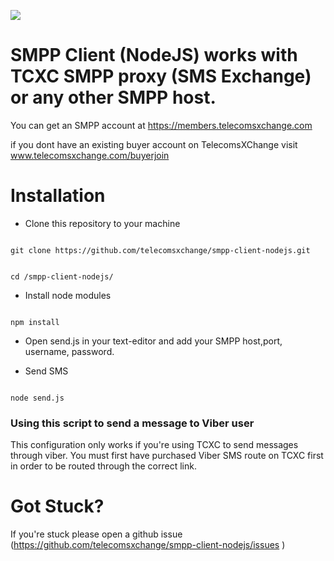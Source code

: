![](https://user-images.githubusercontent.com/26701933/54167718-c5161f80-4473-11e9-82cc-f6ff64227d8e.png)

# SMPP Client (NodeJS) works with TCXC SMPP proxy (SMS Exchange) or any other SMPP host.

You can get an SMPP account at https://members.telecomsxchange.com

if you dont have an existing buyer account on TelecomsXChange visit www.telecomsxchange.com/buyerjoin 


# Installation

- Clone this repository to your machine
```shell

git clone https://github.com/telecomsxchange/smpp-client-nodejs.git

```

```shell

cd /smpp-client-nodejs/

```

- Install node modules

```shell

npm install

```

- Open send.js in your text-editor and add your SMPP host,port, username, password.


- Send SMS 

```shell

node send.js 

```

### Using this script to send a message to Viber user

This configuration only works if you're using TCXC to send messages through viber. You must first have purchased Viber SMS route on TCXC first in order to be routed through the correct link. 


# Got Stuck?

If you're stuck please open a github issue (https://github.com/telecomsxchange/smpp-client-nodejs/issues )




